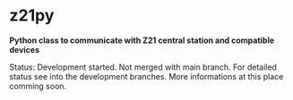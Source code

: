 # z21py
**Python class to communicate with Z21 central station and compatible devices**

Status: Development started. Not merged with main branch. For detailed status see into the development branches. More informations at this place comming soon. 

